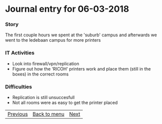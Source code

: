 # Journal entry for 06-03-2018

### Story

The first couple hours we spent at the 'suburb' campus and afterwards we went to the ledebaan campus for more printers

### IT Activities

- Look into firewall/vpn/replication
- Figure out how the 'RICOH' printers work and place them (still in the boxes) in the correct rooms

### Difficulties

- Replication is still unsuccesfull
- Not all rooms were as easy to get the printer placed

<table><tr><td><a href="05-03.html">Previous</a></td><td><a href="../">Back to menu</a></td><td><a href="08-03.html">Next</a></td></tr></table>
